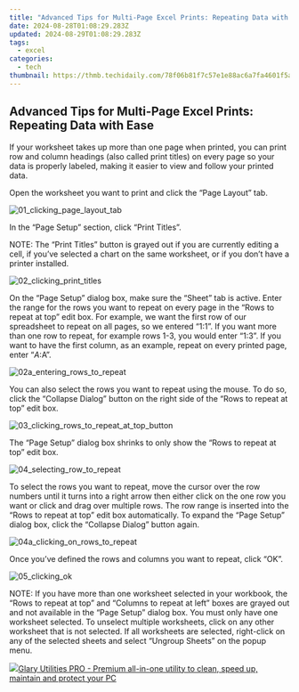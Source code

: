 ```yaml
---
title: "Advanced Tips for Multi-Page Excel Prints: Repeating Data with Ease"
date: 2024-08-28T01:08:29.283Z
updated: 2024-08-29T01:08:29.283Z
tags:
  - excel
categories:
  - tech
thumbnail: https://thmb.techidaily.com/78f06b81f7c57e1e88ac6a7fa4601f5ae07cf7d31be3889aa12b125cc68b1e89.jpg
---
```


## Advanced Tips for Multi-Page Excel Prints: Repeating Data with Ease

If your worksheet takes up more than one page when printed, you can print row and column headings (also called print titles) on every page so your data is properly labeled, making it easier to view and follow your printed data.

 Open the worksheet you want to print and click the “Page Layout” tab.

![01_clicking_page_layout_tab](https://static1.howtogeekimages.com/wordpress/wp-content/uploads/2015/10/01_clicking_page_layout_tab.png) 

 In the “Page Setup” section, click “Print Titles”.

 NOTE: The “Print Titles” button is grayed out if you are currently editing a cell, if you’ve selected a chart on the same worksheet, or if you don’t have a printer installed.

![02_clicking_print_titles](https://static1.howtogeekimages.com/wordpress/wp-content/uploads/2015/10/02_clicking_print_titles.png) 

 On the “Page Setup” dialog box, make sure the “Sheet” tab is active. Enter the range for the rows you want to repeat on every page in the “Rows to repeat at top” edit box. For example, we want the first row of our spreadsheet to repeat on all pages, so we entered “$1:$1”. If you want more than one row to repeat, for example rows 1-3, you would enter “$1:$3”. If you want to have the first column, as an example, repeat on every printed page, enter “$A:$A”.

![02a_entering_rows_to_repeat](https://static1.howtogeekimages.com/wordpress/wp-content/uploads/2015/10/02a_entering_rows_to_repeat.png) 

 You can also select the rows you want to repeat using the mouse. To do so, click the “Collapse Dialog” button on the right side of the “Rows to repeat at top” edit box.

![03_clicking_rows_to_repeat_at_top_button](https://static1.howtogeekimages.com/wordpress/wp-content/uploads/2015/10/03_clicking_rows_to_repeat_at_top_button.png) 

 The “Page Setup” dialog box shrinks to only show the “Rows to repeat at top” edit box.

![04_selecting_row_to_repeat](https://static1.howtogeekimages.com/wordpress/wp-content/uploads/2015/10/04_selecting_row_to_repeat.png) 

 To select the rows you want to repeat, move the cursor over the row numbers until it turns into a right arrow then either click on the one row you want or click and drag over multiple rows. The row range is inserted into the “Rows to repeat at top” edit box automatically. To expand the “Page Setup” dialog box, click the “Collapse Dialog” button again.

![04a_clicking_on_rows_to_repeat](https://static1.howtogeekimages.com/wordpress/wp-content/uploads/2015/10/04a_clicking_on_rows_to_repeat.png) 

 Once you’ve defined the rows and columns you want to repeat, click “OK”.

![05_clicking_ok](https://static1.howtogeekimages.com/wordpress/wp-content/uploads/2015/10/05_clicking_ok1.png) 

 NOTE: If you have more than one worksheet selected in your workbook, the “Rows to repeat at top” and “Columns to repeat at left” boxes are grayed out and not available in the “Page Setup” dialog box. You must only have one worksheet selected. To unselect multiple worksheets, click on any other worksheet that is not selected. If all worksheets are selected, right-click on any of the selected sheets and select “Ungroup Sheets” on the popup menu.

<ins class="adsbygoogle"
     style="display:block"
     data-ad-format="autorelaxed"
     data-ad-client="ca-pub-7571918770474297"
     data-ad-slot="1223367746"></ins>



<ins class="adsbygoogle"
     style="display:block"
     data-ad-client="ca-pub-7571918770474297"
     data-ad-slot="8358498916"
     data-ad-format="auto"
     data-full-width-responsive="true"></ins>



<!-- affiliate ads begin -->
<a href="https://order.glarysoft.com/order/checkout.php?PRODS=4535075&QTY=1&AFFILIATE=108875&CART=1"><img src="https://secure.avangate.com/images/merchant/6734fa703f6633ab896eecbdfad8953a/products/GU-500_672.png" border="0">Glary Utilities PRO -  Premium all-in-one utility to clean, speed up, maintain and protect your PC</a>
<!-- affiliate ads end -->